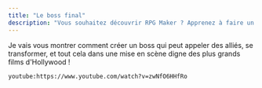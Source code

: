 ```yaml
---
title: "Le boss final"
description: "Vous souhaitez découvrir RPG Maker ? Apprenez à faire un premier jeu avec cette série de vidéos et astuces."
---
```


Je vais vous montrer comment créer un boss qui peut appeler des alliés, se transformer, et tout cela dans une mise en scène digne des plus grands films d'Hollywood !

`youtube:https://www.youtube.com/watch?v=zwNfO6HHfRo`
